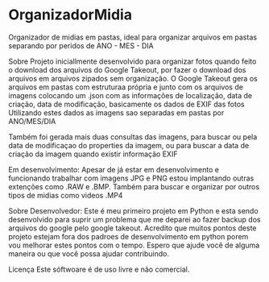 # OrganizadorMidia
Organizador de midias em pastas, ideal para organizar arquivos em pastas separando por peridos de ANO - MES - DIA

Sobre
Projeto iniciallmente desenvolvido para organizar fotos quando feito o download dos arquivos do Google Takeout, por fazer o download dos arquivos em arquivos zipados sem organização.
O Google Takeout gera os arquivos em pastas com estruturaa própria e junto com os arquivos de imagens colocando um .json com as informações de localização, data de criação, data de modificação, basicamente os dados de EXIF das fotos
Utilizando estes dados as imagens sao separadas em pastas por ANO/MES/DIA

Também foi gerada mais duas consultas das imagens, para buscar ou pela data de modificaçao do properties da imagem, ou para buscar a data de criação da imagem quando existir informação EXIF

Em desenvolvimento:
Apesar de já estar em desenvolvimento e funcionando trabalhar com imagens JPG e PNG estou implantando outras extenções como .RAW e .BMP. Também para buscar e organizar por outros tipos de midias como videos .MP4

Sobre Desenvolvedor:
Este é meu primeiro projeto em Python e esta sendo desenvolvido para suprir um problema que me deparei ao fazer backup dos arquivos do google pelo google takeout. 
Acredito que muitos pontos deste projeto estejam fora dos padroes de desenvolvimento em python porem vou melhorar estes pontos com o tempo.
Espero que ajude você de alguma maneira ou que você possa ajudar contribuindo. 

Licença
Este sóftwoare é de uso livre e não comercial.
